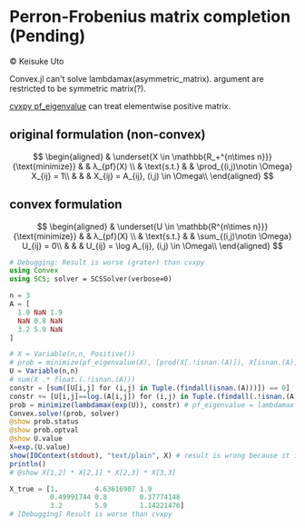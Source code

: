 # Perron-Frobenius matrix completion (Pending)
&copy; Keisuke Uto

Convex.jl can't solve lambdamax(asymmetric_matrix). argument are restricted to be symmetric matrix(?).

[cvxpy pf_eigenvalue](https://github.com/cvxgrp/cvxpy/blob/master/cvxpy/atoms/pf_eigenvalue.py) can treat elementwise positive matrix.

## original formulation (non-convex)
$$
\begin{aligned}
& \underset{X \in \mathbb{R_+^{n\times n}}}{\text{minimize}} & & λ_{pf}(X) \\
& \text{s.t.} & & \prod_{(i,j)\notin \Omega} X_{ij} = 1\\
& & & X_{ij} = A_{ij}, (i,j) \in \Omega\\
\end{aligned}
$$

## convex formulation
$$
\begin{aligned}
& \underset{U \in \mathbb{R^{n\times n}}}{\text{minimize}} & & λ_{pf}(X) \\
& \text{s.t.} & & \sum_{(i,j)\notin \Omega} U_{ij} = 0\\
& & & U_{ij} = \log A_{ij}, (i,j) \in \Omega\\
\end{aligned}
$$


```julia
# Debugging: Result is worse (grater) than cvxpy
using Convex
using SCS; solver = SCSSolver(verbose=0)

n = 3
A = [
  1.0 NaN 1.9
  NaN 0.8 NaN
  3.2 5.9 NaN
]

# X = Variable(n,n, Positive())
# prob = minimize(pf_eigenvalue(X), [prod(X[.!isnan.(A)]), X[isnan.(A)].==A[isnan.(A)])
U = Variable(n,n)
# sum(X .* float.(.!isnan.(A)))
constr = [sum([U[i,j] for (i,j) in Tuple.(findall(isnan.(A)))]) == 0]
constr += [U[i,j]==log.(A[i,j]) for (i,j) in Tuple.(findall(.!isnan.(A)))]
prob = minimize(lambdamax(exp(U)), constr) # pf_eigenvalue = lambdamax
Convex.solve!(prob, solver)
@show prob.status
@show prob.optval
@show U.value
X=exp.(U.value)
show(IOContext(stdout), "text/plain", X) # result is wrong because it is restricted to symmetric
println()
# @show X[1,2] * X[2,1] * X[2,3] * X[3,3]

X_true = [1.         4.63616907 1.9
          0.49991744 0.8        0.37774148
          3.2        5.9        1.14221476]
# [Debugging] Result is worse than cvxpy
```
